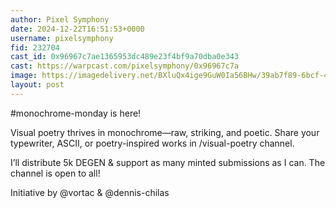 ```yaml
---
author: Pixel Symphony
date: 2024-12-22T16:51:53+0000
username: pixelsymphony
fid: 232704
cast_id: 0x96967c7ae1365953dc489e23f4bf9a70dba0e343
cast: https://warpcast.com/pixelsymphony/0x96967c7a
image: https://imagedelivery.net/BXluQx4ige9GuW0Ia56BHw/39ab7f89-6bcf-4f35-161c-cb3ecba9ad00/original
layout: post
---
```

#monochrome-monday is here!  
  
Visual poetry thrives in monochrome—raw, striking, and poetic. Share your typewriter, ASCII, or poetry-inspired works in /visual-poetry channel.  
  
I’ll distribute 5k DEGEN & support as many minted submissions as I can. The channel is open to all!  
  
Initiative by @vortac & @dennis-chilas  

<img src='https://imagedelivery.net/BXluQx4ige9GuW0Ia56BHw/39ab7f89-6bcf-4f35-161c-cb3ecba9ad00/original' alt='' referrerpolicy='no-referrer'/>